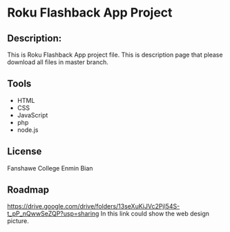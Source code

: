 # Roku Flashback App Project

## Description:
This is Roku Flashback App project file.
This is description page that please download all files in master branch.

## Tools
* HTML
* CSS
* JavaScript
* php
* node.js

## License
Fanshawe College Enmin Bian

## Roadmap
https://drive.google.com/drive/folders/13seXuKiJVc2Pjl54S-t_pP_nQwwSeZQP?usp=sharing
In this link could show the web design picture.
